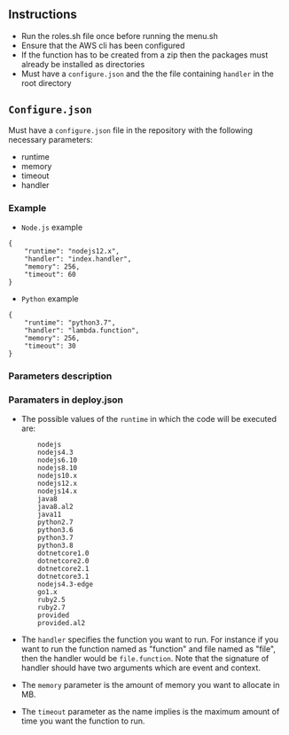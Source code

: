 ## Instructions

- Run the roles.sh file once before running the menu.sh
- Ensure that the AWS cli has been configured
- If the function has to be created from a zip then the packages must already be installed as directories
- Must have a `configure.json` and the the file containing `handler` in the root directory

## `Configure.json`

Must have a `configure.json` file in the repository with the following necessary parameters:

- runtime
- memory
- timeout
- handler

### Example

- `Node.js` example
```
{
    "runtime": "nodejs12.x",
    "handler": "index.handler",
    "memory": 256,
    "timeout": 60
}
```

- `Python` example
```
{
    "runtime": "python3.7",
    "handler": "lambda.function",
    "memory": 256,
    "timeout": 30
}
```

### Parameters description

### Paramaters in deploy.json


- The possible values of the `runtime` in which the code will be executed are:
    ```
        nodejs
        nodejs4.3
        nodejs6.10
        nodejs8.10
        nodejs10.x
        nodejs12.x
        nodejs14.x
        java8
        java8.al2
        java11
        python2.7
        python3.6
        python3.7
        python3.8
        dotnetcore1.0
        dotnetcore2.0
        dotnetcore2.1
        dotnetcore3.1
        nodejs4.3-edge
        go1.x
        ruby2.5
        ruby2.7
        provided
        provided.al2
    ```

- The `handler` specifies the function you want to run. For instance if you want to run the function named as "function" and file named as "file", then the handler would be `file.function`. Note that the signature of handler should have two arguments which are event and context.

- The `memory` parameter is the amount of memory you want to allocate in MB.

- The `timeout` parameter as the name implies is the maximum amount of time you want the function to run.
